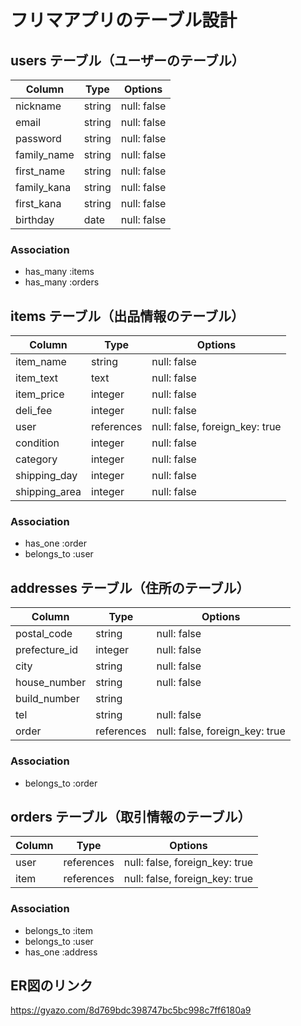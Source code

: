 <!-- # README

This README would normally document whatever steps are necessary to get the
application up and running.

Things you may want to cover:

* Ruby version

* System dependencies

* Configuration

* Database creation

* Database initialization

* How to run the test suite

* Services (job queues, cache servers, search engines, etc.)

* Deployment instructions

* ... -->

# フリマアプリのテーブル設計

## users テーブル（ユーザーのテーブル）

| Column      | Type   | Options     |
| ----------- | ------ | ----------- |
| nickname    | string | null: false |
| email       | string | null: false |
| password    | string | null: false |
| family_name | string | null: false |
| first_name  | string | null: false |
| family_kana | string | null: false |
| first_kana  | string | null: false |
| birthday    | date   | null: false |

### Association

- has_many :items
- has_many :orders

## items テーブル（出品情報のテーブル）

| Column        | Type        | Options                        |
| ------------- | ----------- | ------------------------------ |
| item_name          | string      | null: false                    |
| item_text     | text        | null: false                    |
| item_price         | integer     | null: false                    |
| deli_fee      | integer     | null: false                    |
| user          | references  | null: false, foreign_key: true |
| condition     | integer     | null: false                    |
| category      | integer     | null: false                    |
| shipping_day  | integer     | null: false                    |
| shipping_area | integer     | null: false                    |

### Association

- has_one :order
- belongs_to :user

## addresses テーブル（住所のテーブル）

| Column        | Type       | Options                        |
| ------------- | ---------- | ------------------------------ |
| postal_code   | string     | null: false                    |
| prefecture_id | integer    | null: false                    |
| city          | string     | null: false                    |
| house_number  | string     | null: false                    |
| build_number  | string     |                                |
| tel           | string     | null: false                    |
| order         | references | null: false, foreign_key: true |

### Association

- belongs_to :order

## orders テーブル（取引情報のテーブル）

| Column        | Type       | Options                        |
| ------------- | ---------- | ------------------------------ |
| user          | references | null: false, foreign_key: true |
| item          | references | null: false, foreign_key: true |

### Association

- belongs_to :item
- belongs_to :user
- has_one :address

## ER図のリンク
https://gyazo.com/8d769bdc398747bc5bc998c7ff6180a9